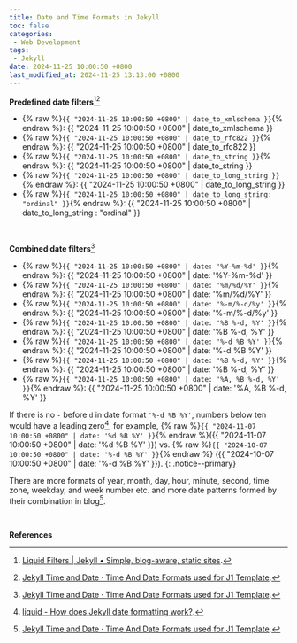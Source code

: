 ```yaml
---
title: Date and Time Formats in Jekyll 
toc: false
categories:
 - Web Development
tags:
 - Jekyll
date: 2024-11-25 10:00:50 +0800
last_modified_at: 2024-11-25 13:13:00 +0800
---
```


**Predefined date filters**[^1][^2]

- {% raw %}`{{ "2024-11-25 10:00:50 +0800" | date_to_xmlschema }}`{% endraw %}: {{ "2024-11-25 10:00:50 +0800" | date_to_xmlschema }}
- {% raw %}`{{ "2024-11-25 10:00:50 +0800" | date_to_rfc822 }}`{% endraw %}: {{ "2024-11-25 10:00:50 +0800" | date_to_rfc822 }}
- {% raw %}`{{ "2024-11-25 10:00:50 +0800" | date_to_string }}`{% endraw %}: {{ "2024-11-25 10:00:50 +0800" | date_to_string }}
- {% raw %}`{{ "2024-11-25 10:00:50 +0800" | date_to_long_string }}`{% endraw %}: {{ "2024-11-25 10:00:50 +0800" | date_to_long_string }}
- {% raw %}`{{ "2024-11-25 10:00:50 +0800" | date_to_long_string: "ordinal" }}`{% endraw %}: {{ "2024-11-25 10:00:50 +0800" | date_to_long_string : "ordinal" }}

<br>

**Combined date filters**[^2]

- {% raw %}`{{ "2024-11-25 10:00:50 +0800" | date: '%Y-%m-%d' }}`{% endraw %}: {{ "2024-11-25 10:00:50 +0800" | date: '%Y-%m-%d' }}
- {% raw %}`{{ "2024-11-25 10:00:50 +0800" | date: '%m/%d/%Y' }}`{% endraw %}: {{ "2024-11-25 10:00:50 +0800" | date: '%m/%d/%Y' }}
- {% raw %}`{{ "2024-11-25 10:00:50 +0800" | date: '%-m/%-d/%y' }}`{% endraw %}: {{ "2024-11-25 10:00:50 +0800" | date: '%-m/%-d/%y' }}
- {% raw %}`{{ "2024-11-25 10:00:50 +0800" | date: '%B %-d, %Y' }}`{% endraw %}: {{ "2024-11-25 10:00:50 +0800" | date: '%B %-d, %Y' }}
- {% raw %}`{{ "2024-11-25 10:00:50 +0800" | date: '%-d %B %Y' }}`{% endraw %}: {{ "2024-11-25 10:00:50 +0800" | date: '%-d %B %Y' }}
- {% raw %}`{{ "2024-11-25 10:00:50 +0800" | date: '%B %-d, %Y' }}`{% endraw %}: {{ "2024-11-25 10:00:50 +0800" | date: '%B %-d, %Y' }}
- {% raw %}`{{ "2024-11-25 10:00:50 +0800" | date: '%A, %B %-d, %Y' }}`{% endraw %}: {{ "2024-11-25 10:00:50 +0800" | date: '%A, %B %-d, %Y' }}

If there is no `-` before `d` in date format `'%-d %B %Y'`, numbers below ten would have a leading zero[^3], for example, {% raw %}`{{ "2024-11-07 10:00:50 +0800" | date: '%d %B %Y' }}`{% endraw %}({{ "2024-11-07 10:00:50 +0800" | date: '%d %B %Y' }}) vs. {% raw %}`{{ "2024-10-07 10:00:50 +0800" | date: '%-d %B %Y' }}`{% endraw %} ({{ "2024-10-07 10:00:50 +0800" | date: '%-d %B %Y' }}).
{: .notice--primary}

There are more formats of year, month, day, hour, minute, second, time zone, weekday, and week number etc. and more date patterns formed by their combination in blog[^2].

<br>

**References**

[^1]: [Liquid Filters \| Jekyll • Simple, blog-aware, static sites](https://jekyllrb.com/docs/liquid/filters/).
[^2]: [Jekyll Time and Date · Time And Date Formats used for J1 Template](https://jekyll.one/pages/public/tools/toolbox/jekyll/date_time_formats/).
[^3]: [liquid - How does Jekyll date formatting work?](https://stackoverflow.com/questions/7395520/how-does-jekyll-date-formatting-work).
